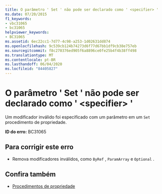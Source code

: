 ```yaml
---
title: O parâmetro ' Set ' não pode ser declarado como ' <specifier> '
ms.date: 07/20/2015
f1_keywords:
- vbc31065
- bc31065
helpviewer_keywords:
- BC31065
ms.assetid: 6ec22cc1-7d77-4c98-a253-1d02631dd874
ms.openlocfilehash: 9c539cb124b74273d6f77d67bb1df9cb38e757eb
ms.sourcegitcommit: f8c270376ed905f6a8896ce0fe25b4f4b38ff498
ms.translationtype: MT
ms.contentlocale: pt-BR
ms.lasthandoff: 06/04/2020
ms.locfileid: "84405827"
---
```

# <a name="set-parameter-cannot-be-declared-specifier"></a>O parâmetro ' Set ' não pode ser declarado como ' \<specifier> '
Um modificador inválido foi especificado com um parâmetro em um `Set` procedimento de propriedade.  
  
 **ID do erro:** BC31065  
  
## <a name="to-correct-this-error"></a>Para corrigir este erro  
  
- Remova modificadores inválidos, como `ByRef` , `ParamArray` e `Optional` .  
  
## <a name="see-also"></a>Confira também

- [Procedimentos de propriedade](../programming-guide/language-features/procedures/property-procedures.md)
